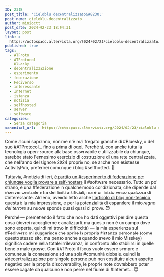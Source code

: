 ```yaml
---
ID: 2318
post_title: 'Cieloblu decentralizzato&#8230;'
post_name: cieloblu-decentralizzato
author: minioctt
post_date: 2024-02-23 18:04:31
layout: post
link: >
  https://octospacc.altervista.org/2024/02/23/cieloblu-decentralizzato/
published: true
tags:
  - ATProto
  - ATProtocol
  - Bluesky
  - decentralizzazione
  - esperimento
  - federazione
  - Fediverso
  - interessante
  - Internet
  - istanza
  - notizia
  - selfhosted
  - server
  - software
categories:
  - Senza categoria
canonical_url:   https://octospacc.altervista.org/2024/02/23/cieloblu-decentralizzato/
---
```

<!-- wp:paragraph -->
<p>Come alcuni sapranno, non me n'è mai fregato granché di #Bluesky, o del suo #ATProtocol... fino a prima di oggi. Perché si, con anche tutta la tecnologia open-source alla base osservabile e utilizzabile da chiunque, sarebbe stato l'ennesimo esercizio di costruzione di una rete centralizzata, che nell'anno del signore 2024 proprio no, se anche non esistesse ActivityPub, preferirei comunque i blog #selfhosted. 🗾️</p>
<!-- /wp:paragraph -->

<!-- wp:paragraph -->
<p>Tuttavia, #notizia di ieri, <a href="https://docs.bsky.app/blog/self-host-federation">è partito un #esperimento di federazione per chiunque voglia provare a self-hostare</a> il #software necessario. Tutto un po' strano, è una #federazione in qualche modo condizionata, che dipende dal #server centrale e ha dei limiti artificiali, ma è un inizio verso qualcosa di #interessante. Almeno, avendo letto anche <a href="https://bsky.social/about/blog/02-22-2024-open-social-web">l'articolo di blog non-tecnico</a>, questa è la mia impressione, e per la potenzialità di espandere il mio <em>regno del terrore</em> su nuove sponde quasi quasi ci provo. 😈️</p>
<!-- /wp:paragraph -->

<!-- wp:paragraph -->
<p>Perché — premettendo il fatto che non ho dati oggettivi per dire questa cosa (dovrei raccoglierne e analizzarli, ma questo non è un campo dove sono esperta, quindi mi trovo in difficoltà) — la mia esperienza sul #Fediverso mi suggerisce che aprire la propria #istanza personale (come questo stesso sito, ma penso anche a quando avevo il mio Misskey) significa cadere nella totale irrilevanza, in confronto allo stabilirsi in quelle bene o male grosse. Con #ATProto il focus vuole essere sempre e comunque la connessione ad una sola #comunità globale, quindi la #decentralizzazione per singole persone può non costituire alcun aspetto negativo per la propria discoverability, le proprie note dovrebbero poter essere cagate da qualcuno e non perse nel fiume di #Internet... 😇️</p>
<!-- /wp:paragraph -->